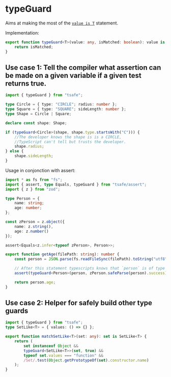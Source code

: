 # typeGuard

Aims at making the most of the [`value is T`](https://www.typescriptlang.org/docs/handbook/advanced-types.html#user-defined-type-guards) statement.

Implementation:

```typescript
export function typeGuard<T>(value: any, isMatched: boolean): value is T {
	return isMatched;
}
```

## Use case 1: Tell the compiler what assertion can be made on a given variable if a given test returns true.

```typescript
import { typeGuard } from "tsafe";

type Circle = { type: "CIRCLE"; radius: number };
type Square = { type: "SQUARE"; sideLength: number };
type Shape = Circle | Square;

declare const shape: Shape;

if (typeGuard<Circle>(shape, shape.type.startsWith("C"))) {
	//The developer knows the shape is is a CIRCLE,
	//TypeScript can't tell but trusts the developer.
	shape.radius;
} else {
	shape.sideLength;
}
```

Usage in conjonction with assert:

```typescript
import * as fs from "fs";
import { assert, type Equals, typeGuard } from "tsafe/assert";
import { z } from "zod";

type Person = {
    name: string;
    age: number;
};

const zPerson = z.object({
    name: z.string(),
    age: z.number()
});

assert<Equals<z.infer<typeof zPerson>, Person>>;

export function getAge(filePath: string): number {
    const person = JSON.parse(fs.readFileSync(filePath).toString("utf8")) as unknown;

    // After this statement typescripts knows that `person` is of type `Person`
    assert(typeGuard<Person>(person, zPerson.safeParse(person).success));

    return person.age;
}
```



## Use case 2: Helper for safely build other type guards

```typescript
import { typeGuard } from "tsafe";
type SetLike<T> = { values: () => {} };

export function matchSetLike<T>(set: any): set is SetLike<T> {
	return (
		set instanceof Object &&
		typeGuard<SetLike<T>>(set, true) &&
		typeof set.values === "function" &&
		/Set/.test(Object.getPrototypeOf(set).constructor.name)
	);
}
```
